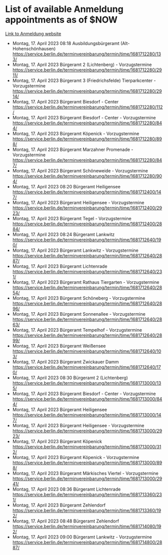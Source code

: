 # List of available Anmeldung appointments as of $NOW
[Link to Anmeldung website](https://service.berlin.de/terminvereinbarung/termin/tag.php?termin=1&anliegen[]=120686&dienstleisterlist=122210,122217,327316,122219,327312,122227,327314,122231,327346,122243,327348,122254,122252,329742,122260,329745,122262,329748,122271,327278,122273,327274,122277,327276,330436,122280,327294,122282,327290,122284,327292,122291,327270,122285,327266,122286,327264,122296,327268,150230,329760,122297,327286,122294,327284,122312,329763,122314,329775,122304,327330,122311,327334,122309,327332,317869,122281,327352,122279,329772,122283,122276,327324,122274,327326,122267,329766,122246,327318,122251,327320,122257,327322,122208,327298,122226,327300&herkunft=http%3A%2F%2Fservice.berlin.de%2Fdienstleistung%2F120686%2F)
- Montag, 17. April 2023 08:18 Ausbildungsbürgeramt (Alt- Hohenschönhausen) https://service.berlin.de/terminvereinbarung/termin/time/1681712280/133/
- Montag, 17. April 2023  Bürgeramt 2 (Lichtenberg) - Vorzugstermine https://service.berlin.de/terminvereinbarung/termin/time/1681712280/2911/
- Montag, 17. April 2023  Bürgeramt 3 (Friedrichsfelde) Tierparkcenter - Vorzugstermine https://service.berlin.de/terminvereinbarung/termin/time/1681712280/2914/
- Montag, 17. April 2023  Bürgeramt Biesdorf - Center https://service.berlin.de/terminvereinbarung/termin/time/1681712280/112/
- Montag, 17. April 2023  Bürgeramt Biesdorf - Center - Vorzugstermine https://service.berlin.de/terminvereinbarung/termin/time/1681712280/844/
- Montag, 17. April 2023  Bürgeramt Köpenick - Vorzugstermine https://service.berlin.de/terminvereinbarung/termin/time/1681712280/898/
- Montag, 17. April 2023  Bürgeramt Marzahner Promenade - Vorzugstermine https://service.berlin.de/terminvereinbarung/termin/time/1681712280/847/
- Montag, 17. April 2023  Bürgeramt Schöneweide - Vorzugstermine https://service.berlin.de/terminvereinbarung/termin/time/1681712280/904/
- Montag, 17. April 2023 08:20 Bürgeramt Heiligensee https://service.berlin.de/terminvereinbarung/termin/time/1681712400/147/
- Montag, 17. April 2023  Bürgeramt Heiligensee - Vorzugstermine https://service.berlin.de/terminvereinbarung/termin/time/1681712400/2923/
- Montag, 17. April 2023  Bürgeramt Tegel - Vorzugstermine https://service.berlin.de/terminvereinbarung/termin/time/1681712400/2884/
- Montag, 17. April 2023 08:24 Bürgeramt Lankwitz https://service.berlin.de/terminvereinbarung/termin/time/1681712640/190/
- Montag, 17. April 2023  Bürgeramt Lankwitz - Vorzugstermine https://service.berlin.de/terminvereinbarung/termin/time/1681712640/2887/
- Montag, 17. April 2023  Bürgeramt Lichtenrade https://service.berlin.de/terminvereinbarung/termin/time/1681712640/231/
- Montag, 17. April 2023  Bürgeramt Rathaus Tiergarten - Vorzugstermine https://service.berlin.de/terminvereinbarung/termin/time/1681712640/2854/
- Montag, 17. April 2023  Bürgeramt Schöneberg - Vorzugstermine https://service.berlin.de/terminvereinbarung/termin/time/1681712640/2896/
- Montag, 17. April 2023  Bürgeramt Sonnenallee - Vorzugstermine https://service.berlin.de/terminvereinbarung/termin/time/1681712640/2863/
- Montag, 17. April 2023  Bürgeramt Tempelhof - Vorzugstermine https://service.berlin.de/terminvereinbarung/termin/time/1681712640/2899/
- Montag, 17. April 2023  Bürgeramt Weißensee https://service.berlin.de/terminvereinbarung/termin/time/1681712640/103/
- Montag, 17. April 2023  Bürgeramt Zwickauer Damm https://service.berlin.de/terminvereinbarung/termin/time/1681712640/170/
- Montag, 17. April 2023 08:30 Bürgeramt 2 (Lichtenberg) https://service.berlin.de/terminvereinbarung/termin/time/1681713000/135/
- Montag, 17. April 2023  Bürgeramt Biesdorf - Center - Vorzugstermine https://service.berlin.de/terminvereinbarung/termin/time/1681713000/844/
- Montag, 17. April 2023  Bürgeramt Heiligensee https://service.berlin.de/terminvereinbarung/termin/time/1681713000/147/
- Montag, 17. April 2023  Bürgeramt Heiligensee - Vorzugstermine https://service.berlin.de/terminvereinbarung/termin/time/1681713000/2923/
- Montag, 17. April 2023  Bürgeramt Köpenick https://service.berlin.de/terminvereinbarung/termin/time/1681713000/312/
- Montag, 17. April 2023  Bürgeramt Köpenick - Vorzugstermine https://service.berlin.de/terminvereinbarung/termin/time/1681713000/898/
- Montag, 17. April 2023  Bürgeramt Märkisches Viertel - Vorzugstermine https://service.berlin.de/terminvereinbarung/termin/time/1681713000/2941/
- Montag, 17. April 2023 08:36 Bürgeramt Lichtenrade https://service.berlin.de/terminvereinbarung/termin/time/1681713360/231/
- Montag, 17. April 2023  Bürgeramt Zehlendorf https://service.berlin.de/terminvereinbarung/termin/time/1681713360/192/
- Montag, 17. April 2023 08:48 Bürgeramt Zehlendorf https://service.berlin.de/terminvereinbarung/termin/time/1681714080/192/
- Montag, 17. April 2023 09:00 Bürgeramt Lankwitz - Vorzugstermine https://service.berlin.de/terminvereinbarung/termin/time/1681714800/2887/
